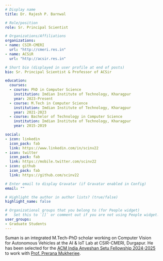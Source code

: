 ```yaml
---
# Display name
title: Dr. Rajesh P. Barnwal

# Role/position
role: Sr. Principal Scientist 

# Organizations/Affiliations
organizations:
- name: CSIR-CMERI
  url: "http://cmeri.res.in"
- name: ACSiR
  url: "http://acsir.res.in"

# Short bio (displayed in user profile at end of posts)
bio: Sr. Principal Scientist & Professor of ACSir

education:
  courses:
  - course: PhD in Computer Science
    institution: Imdian Institute of Technology, Kharagpur
    year: 2023-Present
  - course: M.Tech in Computer Science
    institution: Imdian Institute of Technology, Kharagpur
    year: 2021-2023
  - course: Bachelor of Technology in Computer Science
    institution: Imdian Institute of Technology, Kharagpur
    year: 2015-2019

social:
- icon: linkedin
  icon_pack: fab
  link: https://www.linkedin.com/in/scinv22
- icon: twitter
  icon_pack: fab
  link: https://mobile.twitter.com/scinv22
- icon: github
  icon_pack: fab
  link: https://github.com/scinv22

# Enter email to display Gravatar (if Gravatar enabled in Config)
email: ""

# Highlight the author in author lists? (true/false)
highlight_name: false

# Organizational groups that you belong to (for People widget)
#   Set this to `[]` or comment out if you are not using People widget.
user_groups:
- Graduate Students
---
```


Suman is an integrated M.Tech-PhD scholar working on Computer Vision for Autonomous Vehicles at the AI & IoT Lab at CSIR-CMERI, Durgapur. He has been selected for the [ACM India Anveshan Setu Fellowship 2024-2025](https://www.acm.org/articles/acm-india-bulletins/2024/announcing-acm-india-anveshan-setu-fellows) to work with [Prof. Prerana Mukherjee](https://www.jnu.ac.in/content/prerana).
